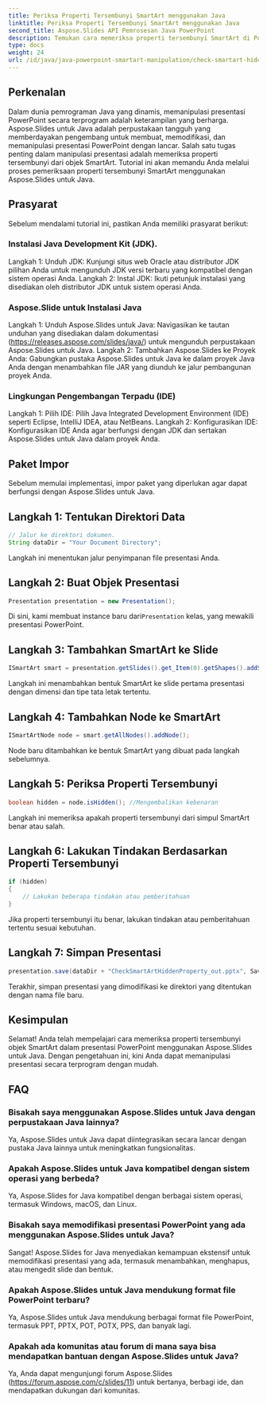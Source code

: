 ```yaml
---
title: Periksa Properti Tersembunyi SmartArt menggunakan Java
linktitle: Periksa Properti Tersembunyi SmartArt menggunakan Java
second_title: Aspose.Slides API Pemrosesan Java PowerPoint
description: Temukan cara memeriksa properti tersembunyi SmartArt di PowerPoint menggunakan Aspose.Slides untuk Java, sehingga meningkatkan manipulasi presentasi.
type: docs
weight: 24
url: /id/java/java-powerpoint-smartart-manipulation/check-smartart-hidden-property-java/
---
```

## Perkenalan
Dalam dunia pemrograman Java yang dinamis, memanipulasi presentasi PowerPoint secara terprogram adalah keterampilan yang berharga. Aspose.Slides untuk Java adalah perpustakaan tangguh yang memberdayakan pengembang untuk membuat, memodifikasi, dan memanipulasi presentasi PowerPoint dengan lancar. Salah satu tugas penting dalam manipulasi presentasi adalah memeriksa properti tersembunyi dari objek SmartArt. Tutorial ini akan memandu Anda melalui proses pemeriksaan properti tersembunyi SmartArt menggunakan Aspose.Slides untuk Java.
## Prasyarat
Sebelum mendalami tutorial ini, pastikan Anda memiliki prasyarat berikut:
### Instalasi Java Development Kit (JDK).
Langkah 1: Unduh JDK: Kunjungi situs web Oracle atau distributor JDK pilihan Anda untuk mengunduh JDK versi terbaru yang kompatibel dengan sistem operasi Anda.
Langkah 2: Instal JDK: Ikuti petunjuk instalasi yang disediakan oleh distributor JDK untuk sistem operasi Anda.
### Aspose.Slide untuk Instalasi Java
Langkah 1: Unduh Aspose.Slides untuk Java: Navigasikan ke tautan unduhan yang disediakan dalam dokumentasi (https://releases.aspose.com/slides/java/) untuk mengunduh perpustakaan Aspose.Slides untuk Java.
Langkah 2: Tambahkan Aspose.Slides ke Proyek Anda: Gabungkan pustaka Aspose.Slides untuk Java ke dalam proyek Java Anda dengan menambahkan file JAR yang diunduh ke jalur pembangunan proyek Anda.
### Lingkungan Pengembangan Terpadu (IDE)
Langkah 1: Pilih IDE: Pilih Java Integrated Development Environment (IDE) seperti Eclipse, IntelliJ IDEA, atau NetBeans.
Langkah 2: Konfigurasikan IDE: Konfigurasikan IDE Anda agar berfungsi dengan JDK dan sertakan Aspose.Slides untuk Java dalam proyek Anda.

## Paket Impor
Sebelum memulai implementasi, impor paket yang diperlukan agar dapat berfungsi dengan Aspose.Slides untuk Java.
## Langkah 1: Tentukan Direktori Data
```java
// Jalur ke direktori dokumen.
String dataDir = "Your Document Directory";
```
Langkah ini menentukan jalur penyimpanan file presentasi Anda.
## Langkah 2: Buat Objek Presentasi
```java
Presentation presentation = new Presentation();
```
Di sini, kami membuat instance baru dari`Presentation` kelas, yang mewakili presentasi PowerPoint.
## Langkah 3: Tambahkan SmartArt ke Slide
```java
ISmartArt smart = presentation.getSlides().get_Item(0).getShapes().addSmartArt(10, 10, 400, 300, SmartArtLayoutType.RadialCycle);
```
Langkah ini menambahkan bentuk SmartArt ke slide pertama presentasi dengan dimensi dan tipe tata letak tertentu.
## Langkah 4: Tambahkan Node ke SmartArt
```java
ISmartArtNode node = smart.getAllNodes().addNode();
```
Node baru ditambahkan ke bentuk SmartArt yang dibuat pada langkah sebelumnya.
## Langkah 5: Periksa Properti Tersembunyi
```java
boolean hidden = node.isHidden(); //Mengembalikan kebenaran
```
Langkah ini memeriksa apakah properti tersembunyi dari simpul SmartArt benar atau salah.
## Langkah 6: Lakukan Tindakan Berdasarkan Properti Tersembunyi
```java
if (hidden)
{
    // Lakukan beberapa tindakan atau pemberitahuan
}
```
Jika properti tersembunyi itu benar, lakukan tindakan atau pemberitahuan tertentu sesuai kebutuhan.
## Langkah 7: Simpan Presentasi
```java
presentation.save(dataDir + "CheckSmartArtHiddenProperty_out.pptx", SaveFormat.Pptx);
```
Terakhir, simpan presentasi yang dimodifikasi ke direktori yang ditentukan dengan nama file baru.

## Kesimpulan
Selamat! Anda telah mempelajari cara memeriksa properti tersembunyi objek SmartArt dalam presentasi PowerPoint menggunakan Aspose.Slides untuk Java. Dengan pengetahuan ini, kini Anda dapat memanipulasi presentasi secara terprogram dengan mudah.
## FAQ
### Bisakah saya menggunakan Aspose.Slides untuk Java dengan perpustakaan Java lainnya?
Ya, Aspose.Slides untuk Java dapat diintegrasikan secara lancar dengan pustaka Java lainnya untuk meningkatkan fungsionalitas.
### Apakah Aspose.Slides untuk Java kompatibel dengan sistem operasi yang berbeda?
Ya, Aspose.Slides for Java kompatibel dengan berbagai sistem operasi, termasuk Windows, macOS, dan Linux.
### Bisakah saya memodifikasi presentasi PowerPoint yang ada menggunakan Aspose.Slides untuk Java?
Sangat! Aspose.Slides for Java menyediakan kemampuan ekstensif untuk memodifikasi presentasi yang ada, termasuk menambahkan, menghapus, atau mengedit slide dan bentuk.
### Apakah Aspose.Slides untuk Java mendukung format file PowerPoint terbaru?
Ya, Aspose.Slides untuk Java mendukung berbagai format file PowerPoint, termasuk PPT, PPTX, POT, POTX, PPS, dan banyak lagi.
### Apakah ada komunitas atau forum di mana saya bisa mendapatkan bantuan dengan Aspose.Slides untuk Java?
Ya, Anda dapat mengunjungi forum Aspose.Slides (https://forum.aspose.com/c/slides/11) untuk bertanya, berbagi ide, dan mendapatkan dukungan dari komunitas.